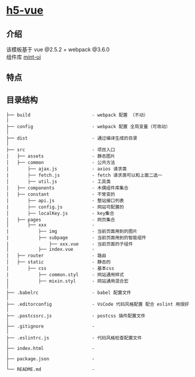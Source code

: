 
# [h5-vue](http://gitlab.gs.9188.com/caiyi.html5.public/h5-vue)




## 介绍

该模板基于 vue @2.5.2 + webpack @3.6.0  
组件库 [mint-ui](http://mint-ui.github.io/#!/zh-cn)

## 特点




## 目录结构
    
    ├── build                       - webpack 配置 （不动）
    |
    ├── config                      - webpack 配置 全局变量（可改动）
    │
    ├── dist                        - 通过编译生成的目录
    │
    ├── src                         - 项目入口
    │   ├── assets                  - 静态图片
    │   ├── common                  - 公共方法
    │       ├── ajax.js             - axios 请求类
    |       ├── fetch.js            - fetch 请求类可以和上面二选一
    │       ├── util.js             - 工具类
    │   ├── components              - 木偶组件库集合
    │   ├── constant                - 不常变的
    │       ├── api.js              - 整站接口列表
    |       ├── config.js           - 网站可配置的
    │       ├── localKey.js         - key集合
    │   ├── pages                   - 网页集合
    │       ├── xxx                 - 
    |           ├── img             - 当前页面用到的图片
    |           ├── subpage         - 当前页面用到的智能组件
    |               ├── xxx.vue     - 当前页面的子组件
    │           ├── index.vue       - 
    │   ├── router                  - 路由
    │   ├── static                  - 静态的
    │       ├── css                 - 基本css
    |           ├── common.styl     - 网站通用样式
    │           ├── mixin.styl      - 网站通用混合宏
    │
    ├── .babelrc                    - babel 配置文件
    │
    ├── .editorconfig               - VsCode 代码风格配置 配合 eslint 用很好
    │
    ├── .postcssrc.js               - postcss 插件配置文件
    │
    ├── .gitignore                  - 
    │
    ├── .eslintrc.js                - 代码风格检查配置文件
    │
    ├── index.html                  - 
    │
    ├── package.json                - 
    │ 
	└── README.md                   -     


